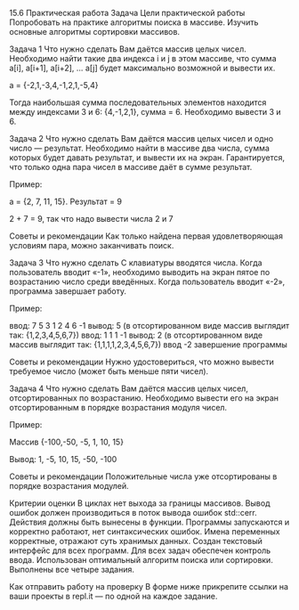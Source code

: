 15.6 Практическая работа
Задача
Цели практической работы
Попробовать на практике алгоритмы поиска в массиве.
Изучить основные алгоритмы сортировки массивов.


Задача 1
Что нужно сделать
Вам даётся массив целых чисел. Необходимо найти такие два индекса i и j в этом массиве, что сумма a[i], a[i+1], a[i+2], … a[j] будет максимально возможной и вывести их.

a = {-2,1,-3,4,-1,2,1,-5,4}

Тогда наибольшая сумма последовательных элементов находится между индексами 3 и 6: {4,-1,2,1}, сумма = 6. Необходимо вывести 3 и 6.



Задача 2
Что нужно сделать
Вам даётся массив целых чисел и одно число — результат. Необходимо найти в массиве два числа, сумма которых будет давать результат, и вывести их на экран. Гарантируется, что только одна пара чисел в массиве даёт в сумме результат.

Пример:

a = {2, 7, 11, 15}. Результат = 9

2 + 7 = 9, так что надо вывести числа 2 и 7

Советы и рекомендации
Как только найдена первая удовлетворяющая условиям пара, можно заканчивать поиск.



Задача 3
Что нужно сделать
С клавиатуры вводятся числа. Когда пользователь вводит «-1»,  необходимо выводить на экран пятое по возрастанию число среди введённых. Когда пользователь вводит «-2», программа завершает работу.

Пример:

ввод: 7 5 3 1 2 4 6 -1
вывод: 5 (в отсортированном виде массив выглядит так: {1,2,3,4,5,6,7})
ввод: 1 1 1 -1
вывод: 2 (в отсортированном виде массив выглядит так: {1,1,1,1,2,3,4,5,6,7})
ввод -2
завершение программы

Советы и рекомендации
Нужно удостовериться, что можно вывести требуемое число (может быть меньше пяти чисел).



Задача 4
Что нужно сделать
Вам даётся массив целых чисел, отсортированных по возрастанию. Необходимо вывести его на экран отсортированным в порядке возрастания модуля чисел.

Пример:

Массив {-100,-50, -5, 1, 10, 15}

Вывод: 1, -5, 10, 15, -50, -100

Советы и рекомендации
Положительные числа уже отсортированы в порядке возрастания модулей.



Критерии оценки
В циклах нет выхода за границы массивов.
Вывод ошибок должен производиться в поток вывода ошибок std::cerr.
Действия должны быть вынесены в функции.
Программы запускаются и корректно работают, нет синтаксических ошибок.
Имена переменных корректные, отражают суть хранимых данных.
Создан текстовый интерфейс для всех программ.
Для всех задач обеспечен контроль ввода.
Использован оптимальный алгоритм поиска или сортировки.
Выполнены все четыре задания.


Как отправить работу на проверку
В форме ниже прикрепите ссылки на ваши проекты в repl.it — по одной на каждое задание.
